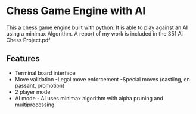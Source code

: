 # Chess Game Engine with AI 
This a chess game engine built with python. It is able to play against an AI using a minimax Algorithm.
A report of my work is included in the 351 Ai Chess Project.pdf


## Features
- Terminal board interface
- Move validation
-Legal move enforcement
-Special moves (castling, en passant, promotion)
- 2 player mode
- AI mode - AI uses minimax algorithm with alpha pruning and multiprocessing